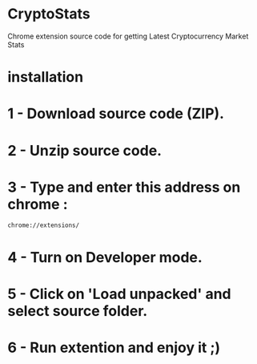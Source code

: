 # CryptoStats
Chrome extension source code for getting Latest Cryptocurrency Market Stats


# installation


# 1 - Download source code (ZIP).


# 2 - Unzip source code.


# 3 - Type and enter this address on chrome :

```
chrome://extensions/
```

# 4 - Turn on Developer mode.
# 5 - Click on 'Load unpacked' and select source folder.
# 6 - Run extention and enjoy it ;)
